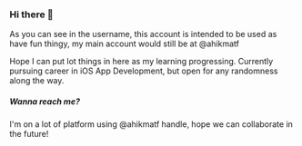 ### Hi there 👋

As you can see in the username, this account is intended to be used as have fun thingy, my main account would still be at @ahikmatf

Hope I can put lot things in here as my learning progressing. Currently pursuing career in iOS App Development, but open for any randomness along the way.

##### Wanna reach me?
I'm on a lot of platform using @ahikmatf handle, hope we can collaborate in the future!
